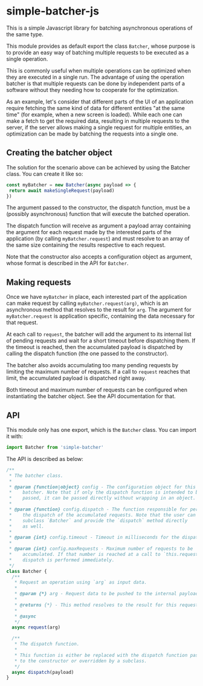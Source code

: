 simple-batcher-js
=================

This is a simple Javascript library for batching asynchronous operations of
the same type.

This module provides as default export the class `Batcher`, whose purpose is
to provide an easy way of batching multiple requests to be executed as a
single operation.

This is commonly useful when multiple operations can be optimized when they
are executed in a single run. The advantage of using the operation batcher is
that multiple requests can be done by independent parts of a software without
they needing how to cooperate for the optimization.

As an example, let's consider that different parts of the UI of an application
require fetching the same kind of data for different entities "at the same
time" (for example, when a new screen is loaded). While each one can make a
fetch to get the required data, resulting in multiple requests to the server,
if the server allows making a single request for multiple entities, an
optimization can be made by batching the requests into a single one.


Creating the batcher object
---------------------------

The solution for the scenario above can be achieved by using the Batcher
class. You can create it like so:

```js
const myBatcher = new Batcher(async payload => {
 return await makeSingleRequest(payload)
})
```

The argument passed to the constructor, the dispatch function, must be a
(possibly asynchronous) function that will execute the batched operation.

The dispatch function will receive as argument a payload array containing the
argument for each request made by the interested parts of the application (by
calling `myBatcher.request`) and must resolve to an array of the same size
containing the results respective to each request.

Note that the constructor also accepts a configuration object as argument,
whose format is described in the API for `Batcher`.


Making requests
---------------

Once we have `myBatcher` in place, each interested part of the application can
make request by calling `myBatcher.request(arg)`, which is an asynchronous
method that resolves to the result for `arg`. The argument for
`myBatcher.request` is application specific, containing the data necessary for
that request.

At each call to `request`, the batcher will add the argument to its internal
list of pending requests and wait for a short timeout before dispatching them.
If the timeout is reached, then the accumulated payload is dispatched by
calling the dispatch function (the one passed to the constructor).

The batcher also avoids accumulating too many pending requests by limiting the
maximum number of requests. If a call to `request` reaches that limit, the
accumulated payload is dispatched right away.

Both timeout and maximum number of requests can be configured when
instantiating the batcher object. See the API documentation for that.


API
---

This module only has one export, which is the `Batcher` class. You can import it with:

```js
import Batcher from 'simple-batcher'
```

The API is described as below:

```js
/**
 * The batcher class.
 *
 * @param {function|object} config - The configuration object for this
 *    batcher. Note that if only the dispatch function is intended to be
 *    passed, it can be passed directly without wrapping in an object.
 *
 * @param {function} config.dispatch - The function responsible for performing
 *    the dispatch of the accumulated requests. Note that the user can also
 *    subclass `Batcher` and provide the `dispatch` method directly
 *    as well.
 *
 * @param {int} config.timeout - Timeout in milliseconds for the dispatch.
 *
 * @param {int} config.maxRequests - Maximum number of requests to be
 *    accumulated. If that number is reached at a call to `this.request`, the
 *    dispatch is performed immediately.
 */
class Batcher {
  /**
   * Request an operation using `arg` as input data.
   *
   * @param {*} arg - Request data to be pushed to the internal payload array.
   *
   * @returns {*} - This method resolves to the result for this request.
   *
   * @async
   */
  async request(arg)

  /**
   * The dispatch function.
   *
   * This function is either be replaced with the dispatch function passed
   * to the constructor or overridden by a subclass.
   */
  async dispatch(payload)
}
```
